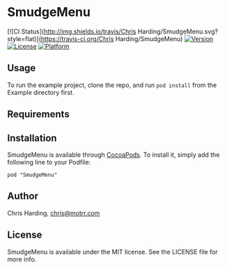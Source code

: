 # SmudgeMenu

[![CI Status](http://img.shields.io/travis/Chris Harding/SmudgeMenu.svg?style=flat)](https://travis-ci.org/Chris Harding/SmudgeMenu)
[![Version](https://img.shields.io/cocoapods/v/SmudgeMenu.svg?style=flat)](http://cocoadocs.org/docsets/SmudgeMenu)
[![License](https://img.shields.io/cocoapods/l/SmudgeMenu.svg?style=flat)](http://cocoadocs.org/docsets/SmudgeMenu)
[![Platform](https://img.shields.io/cocoapods/p/SmudgeMenu.svg?style=flat)](http://cocoadocs.org/docsets/SmudgeMenu)

## Usage

To run the example project, clone the repo, and run `pod install` from the Example directory first.

## Requirements

## Installation

SmudgeMenu is available through [CocoaPods](http://cocoapods.org). To install
it, simply add the following line to your Podfile:

    pod "SmudgeMenu"

## Author

Chris Harding, chris@motrr.com

## License

SmudgeMenu is available under the MIT license. See the LICENSE file for more info.

